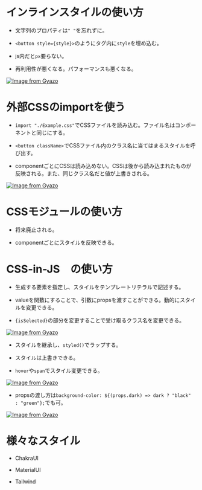 # インラインスタイルの使い方

- 文字列のプロパティは`" "`を忘れずに。

- `<button style={style}>`のようにタグ内に`style`を埋め込む。

- js内だと`px`要らない。

- 再利用性が悪くなる。パフォーマンスも悪くなる。

[![Image from Gyazo](https://i.gyazo.com/cf4f3f0512c8a28fea715d69e259ae4a.png)](https://gyazo.com/cf4f3f0512c8a28fea715d69e259ae4a)

# 外部CSSのimportを使う

- `import "./Example.css"`でCSSファイルを読み込む。ファイル名はコンポーネントと同じにする。

- `<button className>`でCSSファイル内のクラス名に当てはまるスタイルを呼び出す。

- componentごとにCSSは読み込めない。CSSは後から読み込まれたものが反映される。また、同じクラス名だと値が上書きされる。

[![Image from Gyazo](https://i.gyazo.com/1ba97a34b6e742b1cd9101022d59bc21.png)](https://gyazo.com/1ba97a34b6e742b1cd9101022d59bc21)

# CSSモジュールの使い方

- 将来廃止される。

- componentごとにスタイルを反映できる。

# CSS-in-JS　の使い方

- 生成する要素を指定し、スタイルをテンプレートリテラルで記述する。

- valueを関数にすることで、引数にpropsを渡すことができる。動的にスタイルを変更できる。

- `{isSelected}`の部分を変更することで受け取るクラス名を変更できる。

[![Image from Gyazo](https://i.gyazo.com/1707dd84b67c505af93a0c4b592b4e33.png)](https://gyazo.com/1707dd84b67c505af93a0c4b592b4e33)

- スタイルを継承し、`styled()`でラップする。

- スタイルは上書きできる。

- `hover`や`span`でスタイル変更できる。

[![Image from Gyazo](https://i.gyazo.com/d951a4655e25933b7cd7c84b9625f87c.png)](https://gyazo.com/d951a4655e25933b7cd7c84b9625f87c)

- propsの渡し方は`background-color: ${(props.dark) => dark ? "black" : "green"};`でも可。

[![Image from Gyazo](https://i.gyazo.com/103dc878c12e5f98d88e8e6ea66d0a10.png)](https://gyazo.com/103dc878c12e5f98d88e8e6ea66d0a10)

# 様々なスタイル

- ChakraUI

- MaterialUI

- Tailwind